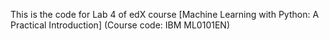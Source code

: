 This is the code for Lab 4 of edX course [Machine Learning with Python: A Practical Introduction] (Course code: IBM ML0101EN)
